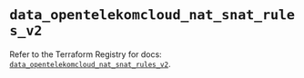 # `data_opentelekomcloud_nat_snat_rules_v2`

Refer to the Terraform Registry for docs: [`data_opentelekomcloud_nat_snat_rules_v2`](https://registry.terraform.io/providers/opentelekomcloud/opentelekomcloud/1.36.38/docs/data-sources/nat_snat_rules_v2).
